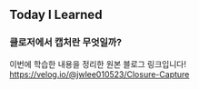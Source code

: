 ## Today I Learned
### 클로저에서 캡처란 무엇일까?

이번에 학습한 내용을 정리한 원본 블로그 링크입니다!   
https://velog.io/@jwlee010523/Closure-Capture
